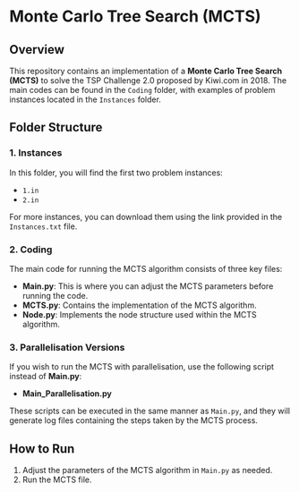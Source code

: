 # Monte Carlo Tree Search (MCTS)

## Overview

This repository contains an implementation of a **Monte Carlo Tree Search (MCTS)** to solve the TSP Challenge 2.0 proposed by Kiwi.com in 2018. The main codes can be found in the `Coding` folder, with examples of problem instances located in the `Instances` folder.

## Folder Structure

### 1. Instances
In this folder, you will find the first two problem instances:
- `1.in`
- `2.in`

For more instances, you can download them using the link provided in the `Instances.txt` file.

### 2. Coding
The main code for running the MCTS algorithm consists of three key files:
- **Main.py**: This is where you can adjust the MCTS parameters before running the code.
- **MCTS.py**: Contains the implementation of the MCTS algorithm.
- **Node.py**: Implements the node structure used within the MCTS algorithm.

### 3. Parallelisation Versions
If you wish to run the MCTS with parallelisation, use the following script instead of **Main.py**:
- **Main_Parallelisation.py**

These scripts can be executed in the same manner as `Main.py`, and they will generate log files containing the steps taken by the MCTS process.

## How to Run

1. Adjust the parameters of the MCTS algorithm in `Main.py` as needed.
2. Run the MCTS file.
